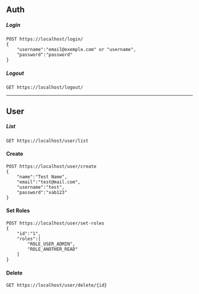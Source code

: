 ## Auth
##### Login
```
POST https://localhost/login/
{
    "username":"email@exemple.com" or "username",
    "password":"password"
}
```
##### Logout
```
GET https://localhost/logout/
```

-----------------------------------------------------------------

## User
##### List
```
GET https://localhost/user/list
```
#### Create
```
POST https://localhost/user/create
{
    "name":"Test Name",
    "email":"test@mail.com",
    "username":"test",
    "password":"xab123"
}
```
#### Set Roles
```
POST https://localhost/user/set-roles
{
    "id":"1",
    "roles":[
        "ROLE_USER_ADMIN",
        "ROLE_ANOTHER_READ"
    ]
}
```
#### Delete
```
GET https://localhost/user/delete/{id}
```